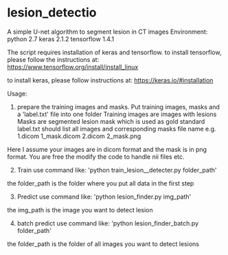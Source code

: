 # lesion_detectio
A simple U-net algorithm to segment lesion in CT images
Environment:
python 2.7
keras 2.1.2
tensorflow 1.4.1

The script requires installation of keras and tensorflow.
to install tensorflow, please follow the instructions at:
https://www.tensorflow.org/install/install_linux

to install keras, please follow instructions at:
https://keras.io/#installation

Usage:
1. prepare the training images and masks. 
Put training images, masks and a 'label.txt' file into one folder
Training images are images with lesions
Masks are segmented lesion mask which is used as gold standard
label.txt should list all images and corresponding masks file name
e.g. 
1.dicom 1_mask.dicom
2.dicom 2_mask.png

Here I assume your images are in dicom format and the mask is in png format. 
You are free the modify the code to handle nii files etc.

2. Train
use command like:
'python train_lesion__detecter.py folder_path'

the folder_path is the folder where you put all data in the first step

3. Predict
use command like:
'python lesion_finder.py img_path'

the img_path is the image you want to detect lesion

4. batch predict
use command like:
'python lesion_finder_batch.py folder_path'

the folder_path is the folder of all images you want to detect lesions





